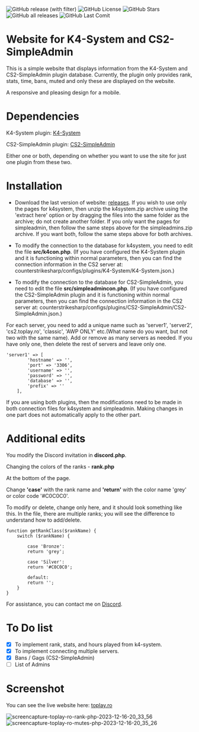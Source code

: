 <img alt="GitHub release (with filter)" src="https://img.shields.io/github/v/release/sdg12321/K4-System-Website"> <img alt="GitHub License" src="https://img.shields.io/github/license/sdg12321/K4-System-Website"> <img alt="GitHub Stars" src="https://img.shields.io/github/stars/sdg12321/K4-System-Website">
 <img alt="GitHub all releases" src="https://img.shields.io/github/downloads/sdg12321/K4-System-Website/total"> <img alt="GitHub Last Comit" src="https://img.shields.io/github/last-commit/sdg12321/K4-System-Website">
# Website for K4-System and CS2-SimpleAdmin
This is a simple website that displays information from the K4-System and CS2-SimpleAdmin plugin database. Currently, the plugin only provides rank, stats, time, bans, muted and only these are displayed on the website.

A responsive and pleasing design for a mobile.

# Dependencies
K4-System plugin: [K4-System](https://github.com/K4ryuu/K4-System)

CS2-SimpleAdmin plugin: [CS2-SimpleAdmin](https://github.com/daffyyyy/CS2-SimpleAdmin)

Either one or both, depending on whether you want to use the site for just one plugin from these two.

# Installation

- Download the last version of website: [releases](https://github.com/sdg12321/K4-System-Website/releases). If you wish to use only the pages for k4system, then unzip the k4system.zip archive using the 'extract here' option or by dragging the files into the same folder as the archive; do not create another folder. If you only want the pages for simpleadmin, then follow the same steps above for the simpleadmins.zip archive. If you want both, follow the same steps above for both archives.

- To modify the connection to the database for k4system, you need to edit the file **src/k4con.php**. (If you have configured the K4-System plugin and it is functioning within normal parameters, then you can find the connection information in the CS2 server at: counterstrikesharp/configs/plugins/K4-System/K4-System.json.)

- To modify the connection to the database for CS2-SimpleAdmin, you need to edit the file **src/simpleadmincon.php**. (If you have configured the CS2-SimpleAdmin plugin and it is functioning within normal parameters, then you can find the connection information in the CS2 server at: counterstrikesharp/configs/plugins/CS2-SimpleAdmin/CS2-SimpleAdmin.json.)

For each server, you need to add a unique name such as 'server1', 'server2', 'cs2.toplay.ro', 'classic', 'AWP ONLY' etc.(What name do you want, but not two with the same name). Add or remove as many servers as needed. If you have only one, then delete the rest of servers and leave only one.

```
'server1' => [
        'hostname' => '',
        'port' => '3306',
        'username' => '',
        'password' => '',
        'database' => '',
        'prefix' => ''
    ],
```
If you are using both plugins, then the modifications need to be made in both connection files for k4system and simpleadmin. Making changes in one part does not automatically apply to the other part.

# Additional edits
You modify the Discord invitation in **discord.php**.

Changing the colors of the ranks - **rank.php**

At the bottom of the page.

Change **'case'** with the rank name and **'return'** with the color name 'grey' or color code '#C0C0C0'.

To modify or delete, change only here, and it should look something like this. In the file, there are multiple ranks; you will see the difference to understand how to add/delete.
```
function getRankClass($rankName) {
    switch ($rankName) {

        case 'Bronze':
        return 'grey';

        case 'Silver':
        return '#C0C0C0';

        default:
        return '';
    }
}
```

For assistance, you can contact me on [Discord](https://discord.gg/XJEvUa9QfJ). 

# To Do list
- [x] To implement rank, stats, and hours played from k4-system.
- [x] To implement connecting multiple servers.
- [x] Bans / Gags (CS2-SimpleAdmin)
- [ ] List of Admins

# Screenshot
You can see the live website here: [toplay.ro](https://toplay.ro/)

![screencapture-toplay-ro-rank-php-2023-12-16-20_33_56](https://github.com/sdg12321/Website-For-K4-System-And-CS2-SimpleAdmin/assets/151413805/27a0b503-eb93-40e4-aa16-e77b72152d5a)
![screencapture-toplay-ro-mutes-php-2023-12-16-20_35_26](https://github.com/sdg12321/Website-For-K4-System-And-CS2-SimpleAdmin/assets/151413805/f4fa9fc5-49ab-454e-9259-6c0d99e459ea)

